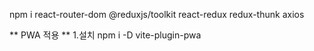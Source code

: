 npm i react-router-dom @reduxjs/toolkit react-redux redux-thunk axios

** PWA 적용 **
1.설치
npm i -D vite-plugin-pwa

